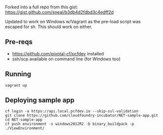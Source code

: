 Forked into a full repo from this gist: https://gist.github.com/sneal/b3db4d2fdbd3c4edff2d

Updated to work on Windows w/Vagrant as the pre-load script was escaped for sh. This should work on either.

Pre-reqs
--------
* https://github.com/pivotal-cf/pcfdev installed
* ssh/scp available on command line (for Windows too)

Running
-------
    vagrant up

Deploying sample app
-------------------
    cf login -a https://api.local.pcfdev.io --skip-ssl-validation
    git clone https://github.com/cloudfoundry-incubator/NET-sample-app.git
    cd NET-sample-app
    cf push environment -s windows2012R2 -b binary_buildpack -p ./ViewEnvironment/
